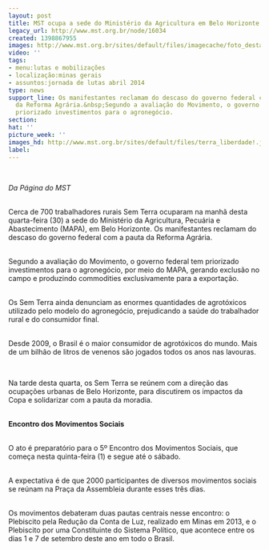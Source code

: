 ```yaml
---
layout: post
title: MST ocupa a sede do Ministério da Agricultura em Belo Horizonte
legacy_url: http://www.mst.org.br/node/16034
created: 1398867955
images: http://www.mst.org.br/sites/default/files/imagecache/foto_destaque/terra_liberdade!.jpg
video: ''
tags:
- menu:lutas e mobilizações
- localização:minas gerais
- assuntos:jornada de lutas abril 2014
type: news
support_line: Os manifestantes reclamam do descaso do governo federal com a pauta
  da Reforma Agrária.&nbsp;Segundo a avaliação do Movimento, o governo federal tem
  priorizado investimentos para o agronegócio.
section: 
hat: ''
picture_week: ''
images_hd: http://www.mst.org.br/sites/default/files/terra_liberdade!.jpg
label: 
---
```

<p>&nbsp;</p><p><em>Da Página do MST<br><br type="_moz"></em></p><p>Cerca de 700 trabalhadores rurais Sem Terra ocuparam na manhã desta quarta-feira (30) a sede do Ministério da Agricultura, Pecuária e Abastecimento (MAPA), em Belo Horizonte. Os manifestantes reclamam do descaso do governo federal com a pauta da Reforma Agrária.&nbsp;</p><p><br>Segundo a avaliação do Movimento, o governo federal tem priorizado investimentos para o agronegócio, por meio do MAPA, gerando exclusão no campo e produzindo commodities exclusivamente para a exportação.&nbsp;</p><p><br>Os Sem Terra ainda denunciam as enormes quantidades de agrotóxicos utilizado pelo modelo do agronegócio, prejudicando a saúde do trabalhador rural e do consumidor final.<br>&nbsp;</p><p>Desde 2009, o Brasil é o maior consumidor de agrotóxicos do mundo. Mais de um bilhão de litros de venenos são jogados todos os anos nas lavouras.</p><div>&nbsp;</div><p>Na tarde desta quarta, os Sem Terra se reúnem com a direção das ocupações urbanas de Belo Horizonte, para discutirem os impactos da Copa e solidarizar com a pauta da moradia.</p><p><br><strong>Encontro dos Movimentos Sociais</strong></p><p><br>O ato é preparatório para o 5º Encontro dos Movimentos Sociais, que começa nesta quinta-feira (1) e segue até o sábado.&nbsp;</p><p><br>A expectativa é de que 2000 participantes de diversos movimentos sociais se reúnam na Praça da Assembleia durante esses três dias.&nbsp;</p><p><br>Os movimentos debateram duas pautas centrais nesse encontro: o Plebiscito pela Redução da Conta de Luz, realizado em Minas em 2013, e o Plebiscito por uma Constituinte do Sistema Político, que acontece entre os dias 1 e 7 de setembro deste ano em todo o Brasil.</p><p>&nbsp;</p><p>&nbsp;</p>
